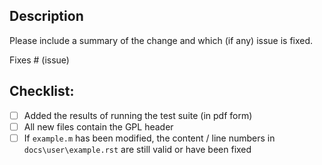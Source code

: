 ## Description

Please include a summary of the change and which (if any) issue is fixed.

Fixes # (issue)

## Checklist:

- [ ] Added the results of running the test suite (in pdf form)
- [ ] All new files contain the GPL header
- [ ] If `example.m` has been modified, the content / line numbers in 
  `docs\user\example.rst` are still valid or have been fixed
